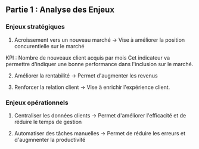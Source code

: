 ## Partie 1 : Analyse des Enjeux 

### Enjeux stratégiques

1. Acroissement vers un nouveau marché -> Vise à améliorer la position concurentielle sur le marché

KPI : Nombre de nouveaux client acquis par mois
Cet indicateur va permettre d'indiquer une bonne performance dans l'inclusion sur le marché.

2. Améliorer la rentabilité -> Permet d'augmenter les revenus 

3. Renforcer la relation client -> Vise à enrichir l'expérience client.

### Enjeux opérationnels

1. Centraliser les données clients -> Permet d'améliorer l'efficacité et de réduire le temps de gestion

2. Automatiser des tâches manuelles -> Permet de réduire les erreurs et d'augmnenter la productivité

